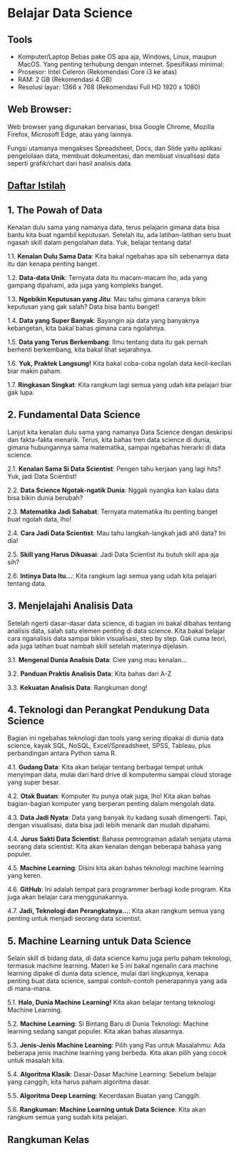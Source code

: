 # Belajar Data Science
## Tools
* Komputer/Laptop Bebas pake OS apa aja, Windows, Linux, maupun MacOS. Yang penting terhubung dengan internet. Spesifikasi minimal:
* Prosesor: Intel Celeron (Rekomendasi Core i3 ke atas)
* RAM: 2 GB (Rekomendasi 4 GB)
* Resolusi layar: 1366 x 768 (Rekomendasi Full HD 1920 x 1080)

## Web Browser:
Web browser yang digunakan bervariasi, bisa Google Chrome, Mozilla Firefox, Microsoft Edge, atau yang lainnya.

Fungsi utamanya mengakses Spreadsheet, Docs, dan Slide yaitu aplikasi pengelolaan data, membuat dokumentasi, dan membuat visualisasi data seperti grafik/chart dari hasil analisis data.
## [Daftar Istilah](https://github.com/Haertanto/datascience/blob/main/Daftar%20Istilah.md)
## 1. The Powah of Data
Kenalan dulu sama yang namanya data, terus pelajarin gimana data bisa bantu kita buat ngambil keputusan. Setelah itu, ada latihan-latihan seru buat ngasah skill dalam pengolahan data. Yuk, belajar tentang data!

1.1. **Kenalan Dulu Sama Data**: Kita bakal ngebahas apa sih sebenarnya data itu dan kenapa penting banget.

1.2. **Data-data Unik**: Ternyata data itu macam-macam lho, ada yang gampang dipahami, ada juga yang kompleks banget.

1.3. **Ngebikin Keputusan yang Jitu**: Mau tahu gimana caranya bikin keputusan yang gak salah? Data bisa bantu banget!

1.4. **Data yang Super Banyak**: Bayangin aja data yang banyaknya kebangetan, kita bakal bahas gimana cara ngolahnya.

1.5. **Data yang Terus Berkembang**: Ilmu tentang data itu gak pernah berhenti berkembang, kita bakal lihat sejarahnya.

1.6. **Yuk, Praktek Langsung!** Kita bakal coba-coba ngolah data kecil-kecilan biar makin paham.

1.7. **Ringkasan Singkat**: Kita rangkum lagi semua yang udah kita pelajari biar gak lupa.
## 2. Fundamental Data Science
Lanjut kita kenalan dulu sama yang namanya Data Science dengan deskripsi dan fakta-fakta menarik. Terus, kita bahas tren data science di dunia, gimana hubungannya sama matematika, sampai ngebahas hierarki di data science.

2.1. **Kenalan Sama Si Data Scientist**: Pengen tahu kerjaan yang lagi hits? Yuk, jadi Data Scientist!

2.2. **Data Science Ngotak-ngatik Dunia**: Nggak nyangka kan kalau data bisa bikin dunia berubah?

2.3. **Matematika Jadi Sahabat**: Ternyata matematika itu penting banget buat ngolah data, lho!

2.4. **Cara Jadi Data Scientist**: Mau tahu langkah-langkah jadi ahli data? Ini dia!

2.5. **Skill yang Harus Dikuasai**: Jadi Data Scientist itu butuh skill apa aja sih?

2.6. **Intinya Data Itu...**: Kita rangkum lagi semua yang udah kita pelajari tentang data.
## 3. Menjelajahi Analisis Data
Setelah ngerti dasar-dasar data science, di bagian ini bakal dibahas tentang analisis data, salah satu elemen penting di data science. Kita bakal belajar cara nganalisis data sampai bikin visualisasi, step by step. Gak cuma teori, ada juga latihan buat nambah skill setelah materinya dijelasin.

3.1. **Mengenal Dunia Analisis Data**: Ciee yang mau kenalan...

3.2. **Panduan Praktis Analisis Data**: Kita bahas dari A-Z

3.3. **Kekuatan Analisis Data**: Rangkuman dong!

## 4. Teknologi dan Perangkat Pendukung Data Science
Bagian ini ngebahas teknologi dan tools yang sering dipakai di dunia data science, kayak SQL, NoSQL, Excel/Spreadsheet, SPSS, Tableau, plus perbandingan antara Python sama R.

4.1. **Gudang Data**: Kita akan belajar tentang berbagai tempat untuk menyimpan data, mulai dari hard drive di komputermu sampai cloud storage yang super besar.

4.2. **Otak Buatan**: Komputer itu punya otak juga, lho! Kita akan bahas bagian-bagian komputer yang berperan penting dalam mengolah data.

4.3. **Data Jadi Nyata**: Data yang banyak itu kadang susah dimengerti. Tapi, dengan visualisasi, data bisa jadi lebih menarik dan mudah dipahami.

4.4. **Jurus Sakti Data Scientist**: Bahasa pemrograman adalah senjata utama seorang data scientist. Kita akan kenalan dengan beberapa bahasa yang populer.

4.5. **Machine Learning**: Disini kita akan bahas teknologi machine learning yang keren.

4.6. **GitHub**: Ini adalah tempat para programmer berbagi kode program. Kita juga akan belajar cara menggunakannya.

4.7. **Jadi, Teknologi dan Perangkatnya...**: Kita akan rangkum semua yang penting untuk menjadi seorang data scientist.
## 5. Machine Learning untuk Data Science
Selain skill di bidang data, di data science kamu juga perlu paham teknologi, termasuk machine learning. Materi ke 5 ini bakal ngenalin cara machine learning dipake di dunia data science, mulai dari lingkupnya, kenapa penting buat data science, sampai contoh-contoh penerapannya yang ada di mana-mana.

5.1. **Halo, Dunia Machine Learning!** Kita akan belajar tentang teknologi Machine Learning.

5.2. **Machine Learning**: Si Bintang Baru di Dunia Teknologi: Machine learning sedang sangat populer. Kita akan bahas alasannya.

5.3. **Jenis-Jenis Machine Learning**: Pilih yang Pas untuk Masalahmu: Ada beberapa jenis machine learning yang berbeda. Kita akan pilih yang cocok untuk masalah kita.

5.4. **Algoritma Klasik**: Dasar-Dasar Machine Learning: Sebelum belajar yang canggih, kita harus paham algoritma dasar.

5.5. **Algoritma Deep Learning**: Kecerdasan Buatan yang Canggih.

5.6. **Rangkuman: Machine Learning untuk Data Science**: Kita akan rangkum semua yang sudah kita pelajari.

## Rangkuman Kelas
<!--
## Referensi
1. "What is Data Science?" [https://www.ibm.com/topics/data-science](https://www.ibm.com/topics/data-science) 

2. Maryanto, B (2019). "BIG DATA DAN PEMANFAATANNYA DALAM BERBAGAI SEKTOR". Media Informatika Vol.16 No.2 

3. Nield, Thomas. "Essential Math for Data Science". O'Reilly 

4. Putri, H.N, Saputro D.R (2022). “Clustering Data Campuran Numerik dan Kategorik Menggunakan Algoritme Ensemble Quick RObust Clustering using LinKs (QROCK)”. PRISMA 

5. The Council on Quality and Leadership "12 REASONS why data is important" 
-->
